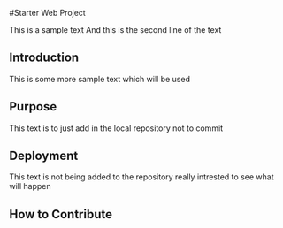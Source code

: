 #Starter Web Project

This is a sample text
And this is the second line of the text

## Introduction

This is some more sample text
which will be used

## Purpose

This text is to just add in the local repository
not to commit

## Deployment

This text is not being added to the repository
really intrested to see what will happen

## How to Contribute
